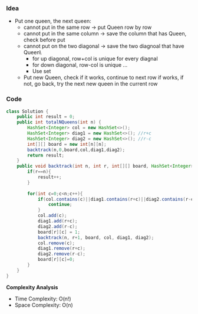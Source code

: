 ### Idea
- Put one queen, the next queen:
  - cannot put in the same row -> put Queen row by row
  - cannot put in the same column -> save the column that has Queen, check before put
  - cannot put on the two diagonal -> save the two diagnoal that have Queen\
    - for up diagonal, row+col is unique for every diagnal
    - for down diagonal, row-col is unique ...
    - Use set
  - Put new Queen, check if it works, continue to next row if works, if not, go back, try the next new queen in the current row

### Code

```java
class Solution {
    public int result = 0;
    public int totalNQueens(int n) {
        HashSet<Integer> col = new HashSet<>();
        HashSet<Integer> diag1 = new HashSet<>(); //r+c
        HashSet<Integer> diag2 = new HashSet<>(); //r-c
        int[][] board = new int[n][n];
        backtrack(n,0,board,col,diag1,diag2);
        return result;
    }
    public void backtrack(int n, int r, int[][] board, HashSet<Integer> col, HashSet<Integer> diag1, HashSet<Integer>diag2){
        if(r==n){
            result++;
        }
        
        for(int c=0;c<n;c++){
            if(col.contains(c)||diag1.contains(r+c)||diag2.contains(r-c)){
                continue;
            }
            col.add(c);
            diag1.add(r+c);
            diag2.add(r-c);
            board[r][c] = 1;
            backtrack(n, r+1, board, col, diag1, diag2);
            col.remove(c);
            diag1.remove(r+c);
            diag2.remove(r-c);
            board[r][c]=0;
        }
    }
}

```

**Complexity Analysis**

- Time Complexity: O(n!)
- Space Complexity: O(n)
